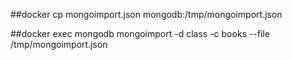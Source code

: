 ##docker cp mongoimport.json mongodb:/tmp/mongoimport.json

##docker exec mongodb mongoimport -d class -c books --file /tmp/mongoimport.json
